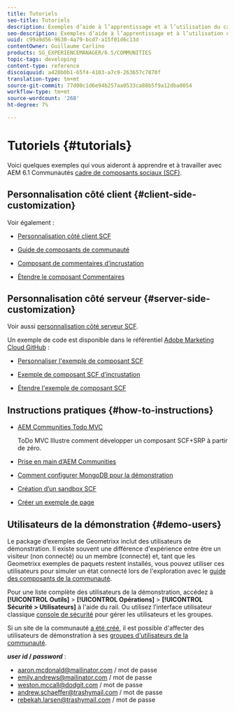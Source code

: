 ```yaml
---
title: Tutoriels
seo-title: Tutoriels
description: Exemples d’aide à l’apprentissage et à l’utilisation du cadre de composants sociaux en AEM Communities (SCF)
seo-description: Exemples d’aide à l’apprentissage et à l’utilisation du cadre de composants sociaux en AEM Communities (SCF)
uuid: c99a9d56-9630-4a79-bcd7-a15f01d6c13d
contentOwner: Guillaume Carlino
products: SG_EXPERIENCEMANAGER/6.5/COMMUNITIES
topic-tags: developing
content-type: reference
discoiquuid: a420b0b1-65f4-4103-a7c9-263657c7870f
translation-type: tm+mt
source-git-commit: 77d00c1d6e94b257aa0533ca88b5f9a12dba0054
workflow-type: tm+mt
source-wordcount: '268'
ht-degree: 7%

---
```



# Tutoriels {#tutorials}

Voici quelques exemples qui vous aideront à apprendre et à travailler avec AEM 6.1 Communautés [cadre de composants sociaux (SCF)](scf.md).

## Personnalisation côté client {#client-side-customization}

Voir également :

* [Personnalisation côté client SCF](client-customize.md)

* [Guide de composants de communauté](components-guide.md)

* [Composant de commentaires d’incrustation](overlay-comments.md)

* [Étendre le composant Commentaires](extend-comments.md)

## Personnalisation côté serveur {#server-side-customization}

Voir aussi [personnalisation côté serveur SCF](server-customize.md).

Un exemple de code est disponible dans le référentiel [Adobe Marketing Cloud GitHub](https://github.com/Adobe-Marketing-Cloud) :

* [Personnaliser l&#39;exemple de composant SCF](https://github.com/Adobe-Marketing-Cloud/aem-scf-sample-components-customize)

* [Exemple de composant SCF d’incrustation](https://github.com/Adobe-Marketing-Cloud/aem-scf-sample-components-overlay)

* [Étendre l&#39;exemple de composant SCF](https://github.com/Adobe-Marketing-Cloud/aem-scf-sample-components-extension)

## Instructions pratiques {#how-to-instructions}

* [AEM Communities Todo MVC](https://github.com/Adobe-Marketing-Cloud/aem-communities-todomvc-sample)

   ToDo MVC Illustre comment développer un composant SCF+SRP à partir de zéro.

* [Prise en main d’AEM Communities](getting-started.md)

* [Comment configurer MongoDB pour la démonstration](demo-mongo.md)

* [Création d’un sandbox SCF](an-scf-sandbox.md)

* [Créer un exemple de page](create-sample-page.md)

## Utilisateurs de la démonstration {#demo-users}

Le package d’exemples de Geometrixx inclut des utilisateurs de démonstration. Il existe souvent une différence d&#39;expérience entre être un visiteur (non connecté) ou un membre (connecté) et, tant que les Geometrixx exemples de paquets restent installés, vous pouvez utiliser ces utilisateurs pour simuler un état connecté lors de l&#39;exploration avec le [guide des composants de la communauté](components-guide.md).

Pour une liste complète des utilisateurs de la démonstration, accédez à **[!UICONTROL Outils]** > **[!UICONTROL Opérations]** > **[!UICONTROL Sécurité > Utilisateurs]** à l&#39;aide du rail. Ou utilisez l’interface utilisateur classique [console de sécurité](http://localhost:4502/useradmin) pour gérer les utilisateurs et les groupes.

Si un site de la communauté [a été créé](getting-started.md), il est possible d&#39;affecter des utilisateurs de démonstration à ses [groupes d&#39;utilisateurs de la communauté](users.md).

***user id* /  *password*** :

* aaron.mcdonald@mailinator.com / mot de passe
* emily.andrews@mailinator.com / mot de passe
* weston.mccall@dodgit.com / mot de passe
* andrew.schaeffer@trashymail.com / mot de passe
* rebekah.larsen@trashymail.com / mot de passe
